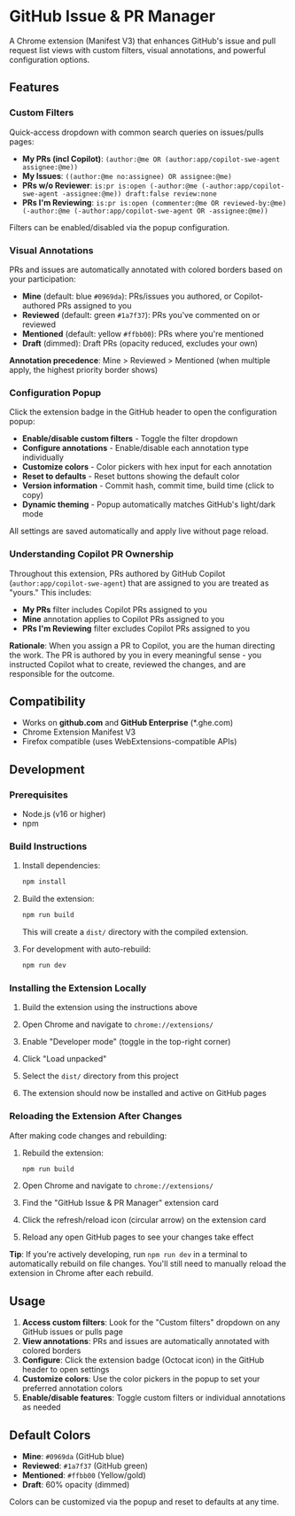 # GitHub Issue & PR Manager

A Chrome extension (Manifest V3) that enhances GitHub's issue and pull request list views with custom filters, visual annotations, and powerful configuration options.

## Features

### Custom Filters

Quick-access dropdown with common search queries on issues/pulls pages:

- **My PRs (incl Copilot)**: `(author:@me OR (author:app/copilot-swe-agent assignee:@me))`
- **My Issues**: `((author:@me no:assignee) OR assignee:@me)`
- **PRs w/o Reviewer**: `is:pr is:open (-author:@me (-author:app/copilot-swe-agent -assignee:@me)) draft:false review:none`
- **PRs I'm Reviewing**: `is:pr is:open (commenter:@me OR reviewed-by:@me) (-author:@me (-author:app/copilot-swe-agent OR -assignee:@me))`

Filters can be enabled/disabled via the popup configuration.

### Visual Annotations

PRs and issues are automatically annotated with colored borders based on your participation:

- **Mine** (default: blue `#0969da`): PRs/issues you authored, or Copilot-authored PRs assigned to you
- **Reviewed** (default: green `#1a7f37`): PRs you've commented on or reviewed
- **Mentioned** (default: yellow `#ffbb00`): PRs where you're mentioned
- **Draft** (dimmed): Draft PRs (opacity reduced, excludes your own)

**Annotation precedence**: Mine > Reviewed > Mentioned (when multiple apply, the highest priority border shows)

### Configuration Popup

Click the extension badge in the GitHub header to open the configuration popup:

- **Enable/disable custom filters** - Toggle the filter dropdown
- **Configure annotations** - Enable/disable each annotation type individually
- **Customize colors** - Color pickers with hex input for each annotation
- **Reset to defaults** - Reset buttons showing the default color
- **Version information** - Commit hash, commit time, build time (click to copy)
- **Dynamic theming** - Popup automatically matches GitHub's light/dark mode

All settings are saved automatically and apply live without page reload.

### Understanding Copilot PR Ownership

Throughout this extension, PRs authored by GitHub Copilot (`author:app/copilot-swe-agent`) that are assigned to you are treated as "yours." This includes:

- **My PRs** filter includes Copilot PRs assigned to you
- **Mine** annotation applies to Copilot PRs assigned to you
- **PRs I'm Reviewing** filter excludes Copilot PRs assigned to you

**Rationale**: When you assign a PR to Copilot, you are the human directing the work. The PR is authored by you in every meaningful sense - you instructed Copilot what to create, reviewed the changes, and are responsible for the outcome.

## Compatibility

- Works on **github.com** and **GitHub Enterprise** (*.ghe.com)
- Chrome Extension Manifest V3
- Firefox compatible (uses WebExtensions-compatible APIs)

## Development

### Prerequisites

- Node.js (v16 or higher)
- npm

### Build Instructions

1. Install dependencies:
   ```bash
   npm install
   ```

2. Build the extension:
   ```bash
   npm run build
   ```

   This will create a `dist/` directory with the compiled extension.

3. For development with auto-rebuild:
   ```bash
   npm run dev
   ```

### Installing the Extension Locally

1. Build the extension using the instructions above

2. Open Chrome and navigate to `chrome://extensions/`

3. Enable "Developer mode" (toggle in the top-right corner)

4. Click "Load unpacked"

5. Select the `dist/` directory from this project

6. The extension should now be installed and active on GitHub pages

### Reloading the Extension After Changes

After making code changes and rebuilding:

1. Rebuild the extension:
   ```bash
   npm run build
   ```

2. Open Chrome and navigate to `chrome://extensions/`

3. Find the "GitHub Issue & PR Manager" extension card

4. Click the refresh/reload icon (circular arrow) on the extension card

5. Reload any open GitHub pages to see your changes take effect

**Tip**: If you're actively developing, run `npm run dev` in a terminal to automatically rebuild on file changes. You'll still need to manually reload the extension in Chrome after each rebuild.

## Usage

1. **Access custom filters**: Look for the "Custom filters" dropdown on any GitHub issues or pulls page
2. **View annotations**: PRs and issues are automatically annotated with colored borders
3. **Configure**: Click the extension badge (Octocat icon) in the GitHub header to open settings
4. **Customize colors**: Use the color pickers in the popup to set your preferred annotation colors
5. **Enable/disable features**: Toggle custom filters or individual annotations as needed

## Default Colors

- **Mine**: `#0969da` (GitHub blue)
- **Reviewed**: `#1a7f37` (GitHub green)
- **Mentioned**: `#ffbb00` (Yellow/gold)
- **Draft**: 60% opacity (dimmed)

Colors can be customized via the popup and reset to defaults at any time.
